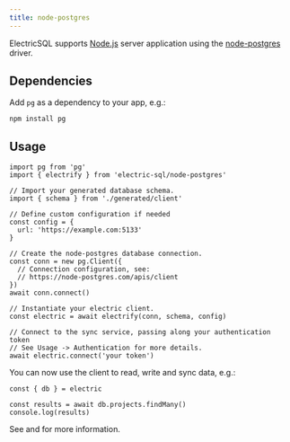 ```yaml
---
title: node-postgres
---
```


ElectricSQL supports [Node.js](https://nodejs.org) server application using the [node-postgres](https://node-postgres.com) driver.

## Dependencies

Add `pg` as a dependency to your app, e.g.:

```shell
npm install pg
```

## Usage

```tsx
import pg from 'pg'
import { electrify } from 'electric-sql/node-postgres'

// Import your generated database schema.
import { schema } from './generated/client'

// Define custom configuration if needed
const config = {
  url: 'https://example.com:5133'
}

// Create the node-postgres database connection.
const conn = new pg.Client({
  // Connection configuration, see:
  // https://node-postgres.com/apis/client
})
await conn.connect()

// Instantiate your electric client.
const electric = await electrify(conn, schema, config)

// Connect to the sync service, passing along your authentication token
// See Usage -> Authentication for more details.
await electric.connect('your token')
```

You can now use the client to read, write and sync data, e.g.:

```tsx
const { db } = electric

const results = await db.projects.findMany()
console.log(results)
```

See <DocPageLink path="usage/data-access" /> and <DocPageLink path="integrations/frontend" /> for more information.
